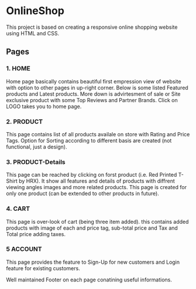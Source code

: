 # OnlineShop
This project is based on creating a responsive online shopping website using HTML and CSS. 

## Pages
### 1. HOME
Home page basically contains beautiful first empression view of website with option to other pages in up-right corner.
Below is some listed Featured products and Latest products.
More down is advirtesment of sale or Site exclusive product with some Top Reviews and Partner Brands.
Click on LOGO takes you to home page.
### 2. PRODUCT
This page contains list of all products availale on store with Rating and Price Tags.
Option for Sorting according to different basis are created (not functional, just a design).
### 3. PRODUCT-Details
This page can be reached by clicking on forst product (i.e. Red Printed T-Shirt by HRX).
It show all features and details of products with diffrent viewing angles images and more related products.
This page is created for only one product (can be extended to other products in future).
### 4. CART
This page is over-look of cart (being three item added). 
this contains added products with image of each and price tag, sub-total price and Tax and Total price adding taxes.
### 5 ACCOUNT
This page provides the feature to Sign-Up for new customers and Login feature for existing customers.

Well maintained Footer on each page conatining useful informations.

